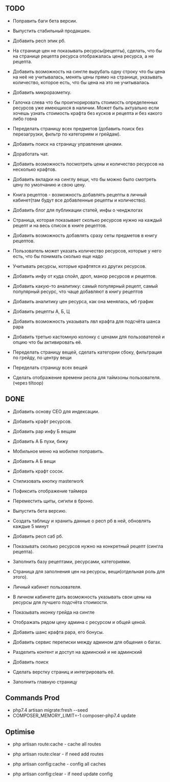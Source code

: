 ## TODO

- Поправить баги бета версии.

- Выпустить стабильный продакшен.

- Добавить респ эпик рб.

- На странице цен не показывать ресурсы(рецепты), сделать, что бы на странице рецепта ресурса отображалась цена ресурса,
  а не рецепта.

- Добавить возможность на сингле вырубать одну строку что бы цена на неё не учитывалась, менять цены прямо на странице,
  указывать количество, которое есть, что бы цена на это не учитывалась

- Добавить микроразметку.

- Галочка слева что бы проигнорировать стоимость определенных ресурсов уже имеющихся в наличии. Может быть актуально
  если хочешь узнать стоимость крафта без кусков и рецепта и без какого либо говна

- Переделать страницу всех предметов (добавить поиск без перезагрузки, фильтр по категориям и грейдам).

- Добавить поиск на страницу управления ценами.

- Доработать чат.

- Добавить возможность посмотреть цены и количество ресурсов на несколько крафтов.

- Добавить вкладки на синглу вещи, что бы можно было смотреть цену по умолчанию и свою цену.

- Книга рецептов - возможность добавлять рецепты в личный кабинет(там будут все добавленные рецепты и количество).

- Добавить блог для публикации статей, инфы о ченджлогах

- Страница, которая показывает сколько ресурсов нужно на каждый рецепт и на весь список в книге рецептов.

- Добавить возможность добавлять сразу сеты предметов в книгу рецептов.

- Пользователь может указать количество ресурсов, которые у него есть, что бы понимать сколько еще надо

- Учитывать ресурсы, которые крафтятся из других ресурсов.

- Добавить инфу от куда спойл, дроп, манор ресурсов и рецептов.

- Добавить какую-то аналитику: самый популярный рецепт, самый популярный ресурс, что чаще добавляют в книгу рецептов

- Добавить аналитику цен ресурса, как она менялась, мб график

- Добавить рецепты А, Б, Ц

- Добавить возможность указывать лвл крафта для подсчёта шанса рара

- Добавить третью кастомную колонку с ценами для пользователей и опцию что бы активировать её.

- Переделать страницу вещей, сделать категории сбоку, фильтрация по грейду, по центру вещи

- Переделать страницу всех вещей

- Сделать отображение времени респа для таймзоны пользователя. (через tiltoop)

## DONE

- Добавить основу СЕО для индексации.

- Добавить крафт ресурсов.

- Добавить рар инфу Б вещам

- Добавить А Б пухи, бижу

- Мобильное меню на мобилке поправить.

- Добавить А Б вещи

- Добавить крафт сосок.

- Стилизовать кнопку masterwork

- Пофиксить отображение таймера

- Переместить щиты, сигили в броню.

- Выпустить бета версию.

- Создать таблицу и хранить данные о респ рб в ней, обновлять каждые 5 минут

- Добавить респ саб рб.

- Показывать сколько ресурсов нужно на конкретный рецепт (сингла рецепта).

- Заполнить базу рецептами, ресурсами, категориями.

- Страница для заполнения цен на ресурсы, вещи(отдельная роль для этого).

- Личный кабинет пользователя.

- В личном кабинете дать возможность указывать свои цены на ресурсы для лучшего подсчёта стоимости.

- Показывать иконку грейда на сингле

- Отображать рядом цену админа с ресурсом и общей ценой.

- Добавить шанс крафта рара, его бонусы.

- Добавить сервис переписки между админом для общения о багах.

- Разделить контент и доступ на админский и не админский

- Добавить поиск

- Сделать верстку страниц и интегрировать её.

- Заполнить главную страницу

## Commands Prod

- php7.4 artisan migrate:fresh --seed
- COMPOSER_MEMORY_LIMIT=-1 composer-php7.4 update

## Optimise

- php artisan route:cache - cache all routes
- php artisan route:clear - if need add routes

- php artisan config:cache - config all caches
- php artisan config:clear - if need update config
